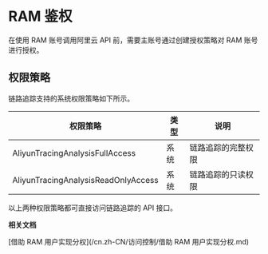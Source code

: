 # RAM 鉴权

在使用 RAM 账号调用阿里云 API 前，需要主账号通过创建授权策略对 RAM 账号进行授权。

## 权限策略

链路追踪支持的系统权限策略如下所示。

|权限策略|类型|说明|
|----|--|--|
|AliyunTracingAnalysisFullAccess|系统|链路追踪的完整权限|
|AliyunTracingAnalysisReadOnlyAccess|系统|链路追踪的只读权限|

以上两种权限策略都可直接访问链路追踪的 API 接口。

**相关文档**  


[借助 RAM 用户实现分权](/cn.zh-CN/访问控制/借助 RAM 用户实现分权.md)

